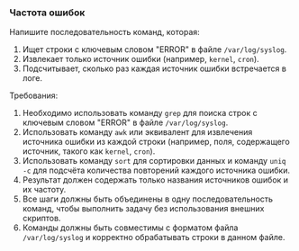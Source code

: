 
### Частота ошибок

Напишите последовательность команд, которая:
1. Ищет строки с ключевым словом "ERROR" в файле `/var/log/syslog`.
2. Извлекает только источник ошибки (например, `kernel`, `cron`).
3. Подсчитывает, сколько раз каждая источник ошибки встречается в логе.

Требования:
1. Необходимо использовать команду `grep` для поиска строк с ключевым словом "ERROR" в файле `/var/log/syslog`. 
2. Использовать команду `awk` или эквивалент для извлечения источника ошибки из каждой строки (например, поля, содержащего источник, такого как `kernel`, `cron`). 
3. Использовать команду `sort` для сортировки данных и команду `uniq -c` для подсчёта количества повторений каждого источника ошибки. 
4. Результат должен содержать только названия источников ошибок и их частоту. 
5. Все шаги должны быть объединены в одну последовательность команд, чтобы выполнить задачу без использования внешних скриптов. 
6. Команды должны быть совместимы с форматом файла `/var/log/syslog` и корректно обрабатывать строки в данном файле.
